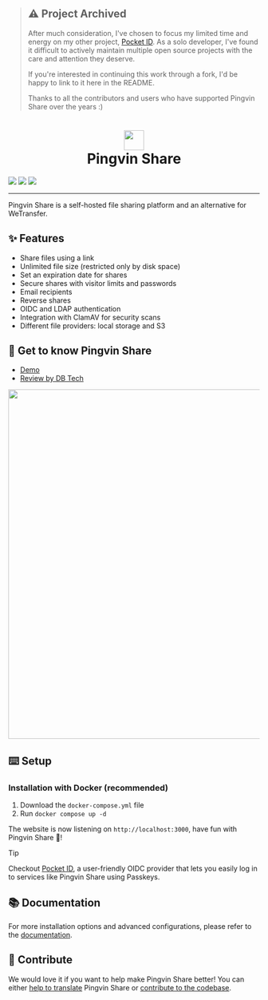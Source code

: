 > ## ⚠️ Project Archived
>
> After much consideration, I've chosen to focus my limited time and energy on my other project, [Pocket ID](https://github.com/pocket-id/pocket-id). As a solo developer, I've found it difficult to actively maintain multiple open source projects with the care and attention they deserve.
>
> If you're interested in continuing this work through a fork, I'd be happy to link to it here in the README.
>
> Thanks to all the contributors and users who have supported Pingvin Share over the years :)

# <div align="center"><img  src="https://user-images.githubusercontent.com/58886915/166198400-c2134044-1198-4647-a8b6-da9c4a204c68.svg" width="40"/> </br>Pingvin Share</div>

[![](https://dcbadge.limes.pink/api/server/wHRQ9nFRcK)](https://discord.gg/wHRQ9nFRcK) [![](https://img.shields.io/badge/Crowdin-2E3340.svg?style=for-the-badge&logo=Crowdin&logoColor=white)](https://crowdin.com/project/drop-off) [![](https://img.shields.io/badge/sponsor-30363D?style=for-the-badge&logo=GitHub-Sponsors&logoColor=#white)](https://github.com/sponsors/antoszka)

---

Pingvin Share is a self-hosted file sharing platform and an alternative for WeTransfer.

## ✨ Features

- Share files using a link
- Unlimited file size (restricted only by disk space)
- Set an expiration date for shares
- Secure shares with visitor limits and passwords
- Email recipients
- Reverse shares
- OIDC and LDAP authentication
- Integration with ClamAV for security scans
- Different file providers: local storage and S3

## 🐧 Get to know Pingvin Share

- [Demo](https://drop-off.dev.eliasschneider.com)
- [Review by DB Tech](https://www.youtube.com/watch?v=rWwNeZCOPJA)

<img src="https://user-images.githubusercontent.com/58886915/225038319-b2ef742c-3a74-4eb6-9689-4207a36842a4.png" width="700"/>

## ⌨️ Setup

### Installation with Docker (recommended)

1. Download the `docker-compose.yml` file
2. Run `docker compose up -d`

The website is now listening on `http://localhost:3000`, have fun with Pingvin Share 🐧!

> [!TIP]
> Checkout [Pocket ID](https://github.com/antoszka/pocket-id), a user-friendly OIDC provider that lets you easily log in to services like Pingvin Share using Passkeys.

## 📚 Documentation

For more installation options and advanced configurations, please refer to the [documentation](https://antoszka.github.io/drop-off).

## 🖤 Contribute

We would love it if you want to help make Pingvin Share better! You can either [help to translate](https://antoszka.github.io/drop-off/help-out/translate) Pingvin Share or [contribute to the codebase](https://antoszka.github.io/drop-off/help-out/contribute).
